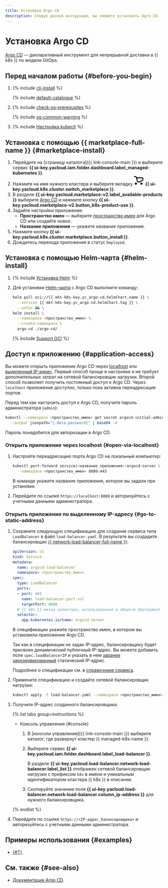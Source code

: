 ```yaml
---
title: Установка Argo CD
description: Следуя данной инструкции, вы сможете установить Agro CD.
---
```


# Установка Argo CD


[Argo CD](https://argo-cd.readthedocs.io) — декларативный инструмент для непрерывной доставки в {{ k8s }} по модели GitOps.

## Перед началом работы {#before-you-begin}

1. {% include [cli-install](../../../_includes/cli-install.md) %}

   {% include [default-catalogue](../../../_includes/default-catalogue.md) %}

1. {% include [check-sg-prerequsites](../../../_includes/managed-kubernetes/security-groups/check-sg-prerequsites-lvl3.md) %}

    {% include [sg-common-warning](../../../_includes/managed-kubernetes/security-groups/sg-common-warning.md) %}

1. {% include [Настройка kubectl](../../../_includes/managed-kubernetes/kubectl-install.md) %}

## Установка с помощью {{ marketplace-full-name }} {#marketplace-install}

1. Перейдите на [страницу каталога]({{ link-console-main }}) и выберите сервис **{{ ui-key.yacloud.iam.folder.dashboard.label_managed-kubernetes }}**.
1. Нажмите на имя нужного кластера и выберите вкладку ![image](../../../_assets/console-icons/shopping-cart.svg) **{{ ui-key.yacloud.k8s.cluster.switch_marketplace }}**.
1. В разделе **{{ ui-key.yacloud.marketplace-v2.label_available-products }}** выберите [Argo CD](/marketplace/products/yc/argo-cd) и нажмите кнопку **{{ ui-key.yacloud.marketplace-v2.button_k8s-product-use }}**.
1. Задайте настройки приложения:
   * **Пространство имен** — выберите [пространство имен](../../concepts/index.md#namespace) для Argo CD или создайте новое.
   * **Название приложения** — укажите название приложения.
1. Нажмите кнопку **{{ ui-key.yacloud.k8s.cluster.marketplace.button_install }}**.
1. Дождитесь перехода приложения в статус `Deployed`.

## Установка с помощью Helm-чарта {#helm-install}

1. {% include [Установка Helm](../../../_includes/managed-kubernetes/helm-install.md) %}
1. Для установки [Helm-чарта](https://helm.sh/docs/topics/charts/) с Argo CD выполните команду:

   ```bash
   helm pull oci://{{ mkt-k8s-key.yc_argo-cd.helmChart.name }} \
     --version {{ mkt-k8s-key.yc_argo-cd.helmChart.tag }} \
     --untar && \
   helm install \
     --namespace <пространство_имен> \
     --create-namespace \
     argo-cd ./argo-cd/
   ```

   {% include [Support OCI](../../../_includes/managed-kubernetes/note-helm-experimental-oci.md) %}

## Доступ к приложению {#application-access}

Вы можете открыть приложение Argo CD через [localhost](#open-via-localhost) или [выделенный IP-адрес](#go-to-static-address). Первый способ проще в настройке и не требует дополнительных затрат на сетевой балансировщик нагрузки. Второй способ позволяет получить постоянный доступ к Argo CD. Через `localhost` приложение доступно, только пока активна переадресация портов.

Перед тем как настроить доступ к Argo CD, получите пароль администратора (`admin`):

```bash
kubectl --namespace <пространство_имен> get secret argocd-initial-admin-secret \
  --output jsonpath="{.data.password}" | base64 -d
```

Пароль понадобится для авторизации в Argo CD.

### Открыть приложение через localhost {#open-via-localhost}

1. Настройте переадресацию порта Argo CD на локальный компьютер:

   ```bash
   kubectl port-forward service/<название_приложения>-argocd-server \
     --namespace <пространство_имен> 8080:443
   ```

   В команде укажите название приложения, которое вы задали при установке.

1. Перейдите по ссылке `https://localhost:8080` и авторизуйтесь с учетными данными администратора.

### Открыть приложение по выделенному IP-адресу {#go-to-static-address}

1. Сохраните следующую спецификацию для создания сервиса типа `LoadBalancer` в файл `load-balancer.yaml`. В результате вы создадите балансировщик [{{ network-load-balancer-full-name }}](../../../network-load-balancer/index.yaml):

   ```yaml
   apiVersion: v1
   kind: Service
   metadata:
     name: argocd-load-balancer
     namespace: <пространство_имен>
   spec:
     type: LoadBalancer
     ports:
     - port: 443
       name: load-balancer-port-ssl
       targetPort: 8080
     # {{ k8s }}-метка селектора, использованная в объекте Deployment с именем <название_приложения>-argocd-server.
     selector:
       app.kubernetes.io/name: argocd-server
   ```

   В спецификации укажите пространство имен, в котором вы установили приложение Argo CD.

   Так как в спецификации не задан IP-адрес, балансировщику будет присвоен динамический публичный IP-адрес. Вы можете добавить поле `spec.loadBalancerIP` и указать в нем [заранее зарезервированный](../../../vpc/operations/get-static-ip.md) статический IP-адрес.

   Подробнее о спецификации см. в [справочнике сервиса](../../nlb-ref/service.md).

1. Примените спецификацию и создайте сетевой балансировщик нагрузки:

   ```bash
   kubectl apply -f load-balancer.yaml --namespace <пространство_имен>
   ```

1. Получите IP-адрес созданного балансировщика:

   {% list tabs group=instructions %}

   * Консоль управления {#console}

      1. В [консоли управления]({{ link-console-main }}) выберите каталог, где развернут кластер {{ managed-k8s-name }}.
      1. Выберите сервис **{{ ui-key.yacloud.iam.folder.dashboard.label_load-balancer }}**.

         В разделе **{{ ui-key.yacloud.load-balancer.network-load-balancer.label_list }}** отображен сетевой балансировщик нагрузки с префиксом `k8s` в имени и уникальным идентификатором кластера {{ k8s }} в описании.

      1. Скопируйте значение поля **{{ ui-key.yacloud.load-balancer.network-load-balancer.column_ip-address }}** для нужного балансировщика.

   {% endlist %}

1. Перейдите по ссылке `https://<IP-адрес_балансировщика>` и авторизуйтесь с учетными данными администратора.

## Примеры использования {#examples}

* [{#T}](../../tutorials/marketplace/argo-cd.md).

## См. также {#see-also}

* [Документация Argo CD](https://argo-cd.readthedocs.io/en/stable/operator-manual/).
